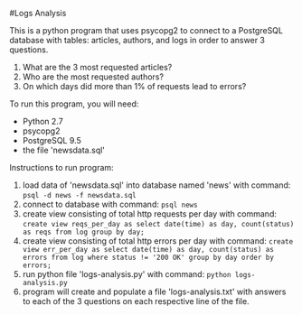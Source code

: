 #Logs Analysis

This is a python program that uses psycopg2 to connect to a PostgreSQL database with tables: articles, authors, and logs in order to answer 3 questions.

1. What are the 3 most requested articles?
2. Who are the most requested authors?
3. On which days did more than 1% of requests lead to errors?

To run this program, you will need:
* Python 2.7
* psycopg2
* PostgreSQL 9.5
* the file 'newsdata.sql'

Instructions to run program:
1. load data of 'newsdata.sql' into database named 'news' with command: `psql -d news -f newsdata.sql`
2. connect to database with command: `psql news`
3. create view consisting of total http requests per day with command:
`create view reqs_per_day as select date(time) as day, count(status) as reqs from log group by day;`
4. create view consisting of total http errors per day with command:
`create view err_per_day as select date(time) as day, count(status) as errors from log where status != '200 OK' group by day order by errors;`
5. run python file 'logs-analysis.py' with command: `python logs-analysis.py`
6. program will create and populate a file 'logs-analysis.txt' with answers to each of the 3 questions on each respective line of the file.
